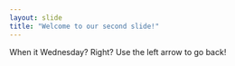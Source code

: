 ```yaml
---
layout: slide
title: "Welcome to our second slide!"
---
```

When it Wednesday? Right?
Use the left arrow to go back!
